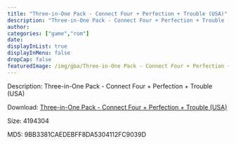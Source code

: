 ```yaml
---
title: "Three-in-One Pack - Connect Four + Perfection + Trouble (USA)"
description: "Three-in-One Pack - Connect Four + Perfection + Trouble (USA)"
author: 
categories: ["game","rom"]
date: 
displayInList: true
displayInMenu: false
dropCap: false
featuredImage: /img/gba/Three-in-One Pack - Connect Four + Perfection + Trouble [USA].jpg
---
```


Description: Three-in-One Pack - Connect Four + Perfection + Trouble (USA)

Download: <a style="text-decoration:underline;" href="https://mega.nz/#!yfomEQQb!RfFT62aPp-EbWeCSAzi4JnI6152_ylyKPjKgYpo1NW8" target = "_blank" rel = "nofollow" > Three-in-One Pack - Connect Four + Perfection + Trouble (USA)</a>

Size: 4194304

MD5: 9BB3381CAEDEBFF8DA5304112FC9039D

